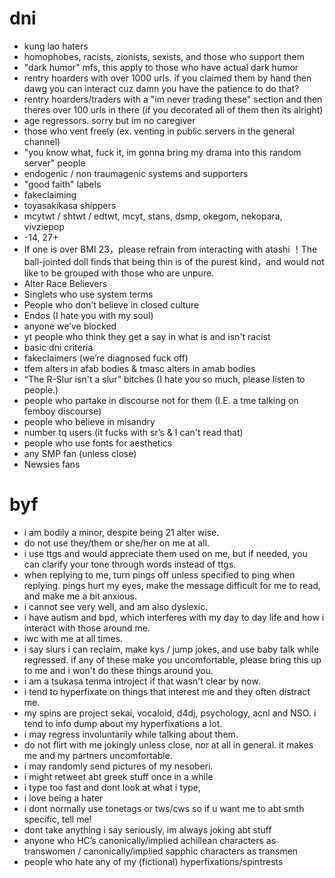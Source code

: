 # dni
* kung lao haters
* homophobes, racists, zionists, sexists, and those who support them
* "dark humor" mfs, this apply to those who have actual dark humor
* rentry hoarders with over 1000 urls. if you claimed them by hand then dawg you can interact cuz damn you have the patience to do that?
* rentry hoarders/traders with a "im never trading these" section and then theres over 100 urls in there (if you decorated all of them then its alright)
* age regressors. sorry but im no caregiver
* those who vent freely (ex. venting in public servers in the general channel)
* "you know what, fuck it, im gonna bring my drama into this random server" people
* endogenic / non traumagenic systems and supporters
* "good faith" labels
* fakeclaiming
* toyasakikasa shippers
* mcytwt / shtwt / edtwt, mcyt, stans, dsmp, okegom, nekopara, vivziepop
* -14, 27+
* If one is over BMI 23，please refrain from interacting with atashi ！The ball-jointed doll finds that being thin is of the purest kind，and would not like to be grouped with those who are unpure.
* Alter Race Believers
* Singlets who use system terms
* People who don’t believe in closed culture
* Endos (I hate you with my soul)
* anyone we’ve blocked
* yt people who think they get a say in what is and isn't racist
* basic dni criteria
* fakeclaimers (we’re diagnosed fuck off)
* tfem alters in afab bodies & tmasc alters in amab bodies
* “The R-Slur isn't a slur” bitches (I hate you so much, please listen to people.) 
* people who partake in discourse not for them (I.E. a tme talking on femboy discourse)
* people who believe in misandry
* number tq users (it fucks with sr’s & I can't read that)
* people who use fonts for aesthetics
* any SMP fan (unless close) 
* Newsies fans

# byf
* i am bodily a minor, despite being 21 alter wise.
* do not use they/them or she/her on me at all.
* i use ttgs and would appreciate them used on me, but if needed, you can clarify your tone through words instead of ttgs.
* when replying to me, turn pings off unless specified to ping when replying. pings hurt my eyes, make the message difficult for me to read, and make me a bit anxious.
* i cannot see very well, and am also dyslexic.
* i have autism and bpd, which interferes with my day to day life and how i interact with those around me.
* iwc with me at all times.
* i say slurs i can reclaim, make kys / jump jokes, and use baby talk while regressed. if any of these make you uncomfortable, please bring this up to me and i won't do these things around you.
* i am a tsukasa tenma introject if that wasn't clear by now.
* i tend to hyperfixate on things that interest me and they often distract me.
* my spins are project sekai, vocaloid, d4dj, psychology, acnl and NSO. i tend to info dump about my hyperfixations a lot.
* i may regress involuntarily while talking about them.
* do not flirt with me jokingly unless close, nor at all in general. it makes me and my partners uncomfortable.
* i may randomly send pictures of my nesoberi.
* i might retweet abt greek stuff once in a while
* i type too fast and dont look at what i type,
* i love being a hater
* i dont normally use tonetags or tws/cws so if u want me to abt smth specific, tell me!
* dont take anything i say seriously, im always joking abt stuff
* anyone who HC’s canonically/implied achillean characters as transwomen / canonically/implied sapphic characters as transmen 
* people who hate any of my (fictional) hyperfixations/spintrests
